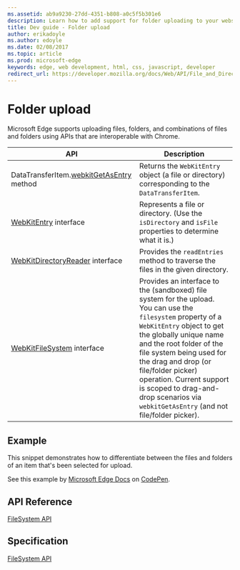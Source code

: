 ```yaml
---
ms.assetid: ab9a9230-27dd-4351-b808-a0c5f5b301e6
description: Learn how to add support for folder uploading to your website by using a picker or drag-and-drop.
title: Dev guide - Folder upload
author: erikadoyle
ms.author: edoyle
ms.date: 02/08/2017
ms.topic: article
ms.prod: microsoft-edge
keywords: edge, web development, html, css, javascript, developer
redirect_url: https://developer.mozilla.org/docs/Web/API/File_and_Directory_Entries_API
---
```


# Folder upload

Microsoft Edge supports uploading files, folders, and combinations of files and folders using APIs that are interoperable with Chrome.

| API | Description |
| --- | ----------- |
| DataTransferItem.[webkitGetAsEntry](https://msdn.microsoft.com/library/mt709130) method | Returns the `WebKitEntry` object (a file or directory) corresponding to the `DataTransferItem`. |
| [WebKitEntry](https://msdn.microsoft.com/library/mt732557) interface | Represents a file or directory. (Use the `isDirectory` and `isFile` properties to determine what it is.) |
| [WebKitDirectoryReader](https://msdn.microsoft.com/library/mt732554) interface | Provides the `readEntries` method to traverse the files in the given directory. |
| [WebKitFileSystem](https://msdn.microsoft.com/library/mt732564) interface | Provides an interface to the (sandboxed) file system for the upload. You can use the `filesystem` property of a `WebKitEntry` object to get the globally unique name and the root folder of the file system being used for the drag and drop (or file/folder picker) operation. Current support is scoped to drag-and-drop scenarios via `webkitGetAsEntry` (and not file/folder picker). |

## Example

This snippet demonstrates how to differentiate between the files and folders of an item
that's been selected for upload.

<div class="codepen-wrap"><p data-height="300" data-theme-id="23761" data-slug-hash="wWwBqa?editors=1010" data-default-tab="result" data-user="MicrosoftEdgeDocumentation" data-embed-version="2" data-editable="true" class="codepen">See this example by <a href="https://codepen.io/MicrosoftEdgeDocumentation">Microsoft Edge Docs</a> on <a href="https://codepen.io/MicrosoftEdgeDocumentation/pen/wWwBqa?editors=1010">CodePen</a>.</p></div><script async src="//assets.codepen.io/assets/embed/ei.js"></script>



## API Reference

[FileSystem API](https://msdn.microsoft.com/library/mt732552)

## Specification

[FileSystem API](https://wiki.whatwg.org/wiki/DragAndDropEntries)
